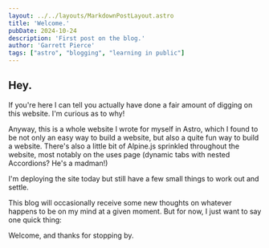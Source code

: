 ```yaml
---
layout: ../../layouts/MarkdownPostLayout.astro
title: 'Welcome.'
pubDate: 2024-10-24
description: 'First post on the blog.'
author: 'Garrett Pierce'
tags: ["astro", "blogging", "learning in public"]
---
```

## Hey.

If you're here I can tell you actually have done a fair amount of digging on this website. I'm curious as to why! 

Anyway, this is a whole website I wrote for myself in Astro, which I found to be not only an easy way to build a website, but also a quite fun way to build a website. There's also a little bit of Alpine.js sprinkled throughout the website, most notably on the uses page (dynamic tabs with nested Accordions? He's a madman!)

I'm deploying the site today but still have a few small things to work out and settle.

This blog will occasionally receive some new thoughts on whatever happens to be on my mind at a given moment. But for now, I just want to say one quick thing:

Welcome, and thanks for stopping by.